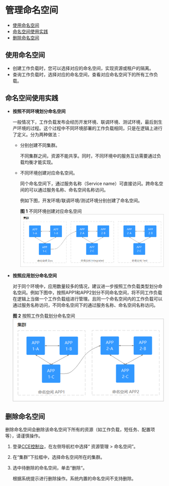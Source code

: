 # 管理命名空间<a name="cce_01_0285"></a>

-   [使用命名空间](#section177341536194814)
-   [命名空间使用实践](#section10225104442820)
-   [删除命名空间](#section149711133124913)

## 使用命名空间<a name="section177341536194814"></a>

-   创建工作负载时，您可以选择对应的命名空间，实现资源或租户的隔离。
-   查询工作负载时，选择对应的命名空间，查看对应命名空间下的所有工作负载。

## 命名空间使用实践<a name="section10225104442820"></a>

-   **按照不同环境划分命名空间**

    一般情况下，工作负载发布会经历开发环境、联调环境、测试环境，最后到生产环境的过程。这个过程中不同环境部署的工作负载相同，只是在逻辑上进行了定义。分为两种做法：

    -   分别创建不同集群。

        不同集群之间，资源不能共享。同时，不同环境中的服务互访需要通过负载均衡才能实现。

    -   不同环境创建对应命名空间。

        同个命名空间下，通过服务名称（Service name）可直接访问。跨命名空间的可以通过服务名称、命名空间名称访问。

        例如下图，开发环境/联调环境/测试环境分别创建了命名空间。

        **图 1**  不同环境创建对应命名空间<a name="fig741584216524"></a>  
        ![](figures/不同环境创建对应命名空间.png "不同环境创建对应命名空间")


-   **按照应用划分命名空间**

    对于同个环境中，应用数量较多的情况，建议进一步按照工作负载类型划分命名空间。例如下图中，按照APP1和APP2划分不同命名空间，将不同工作负载在逻辑上当做一个工作负载组进行管理。且同一个命名空间内的工作负载可以通过服务名称访问，不同命名空间下的通过服务名称、命名空间名称访问。

    **图 2**  按照工作负载划分命名空间<a name="fig11187114614422"></a>  
    ![](figures/按照工作负载划分命名空间.png "按照工作负载划分命名空间")


## 删除命名空间<a name="section149711133124913"></a>

删除命名空间会删除该命名空间下所有的资源（如工作负载，短任务、配置项等），请谨慎操作。

1.  登录[CCE控制台](https://console.huaweicloud.com/cce2.0/?utm_source=helpcenter)，在左侧导航栏中选择“ 资源管理 \> 命名空间”。
2.  在“集群”下拉框中，选择命名空间所在的集群。
3.  选中待删除的命名空间，单击“删除“。

    根据系统提示进行删除操作。系统内置的命名空间不支持删除。



